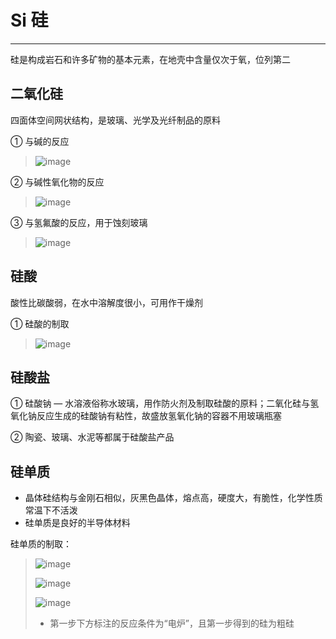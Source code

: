﻿# Si 硅

---

硅是构成岩石和许多矿物的基本元素，在地壳中含量仅次于氧，位列第二

## 二氧化硅

四面体空间网状结构，是玻璃、光学及光纤制品的原料

① 与碱的反应

> ![image](https://github.com/XwYuanzhang/Cloud-Note/blob/master/pics/Chem/Si/二氧化硅与碱.png)

② 与碱性氧化物的反应

> ![image](https://github.com/XwYuanzhang/Cloud-Note/blob/master/pics/Chem/Si/二氧化硅与碱性氧化物.png)

③ 与氢氟酸的反应，用于蚀刻玻璃

> ![image](https://github.com/XwYuanzhang/Cloud-Note/blob/master/pics/Chem/Si/二氧化硅与氢氟酸.png)

## 硅酸

酸性比碳酸弱，在水中溶解度很小，可用作干燥剂

① 硅酸的制取

> ![image](https://github.com/XwYuanzhang/Cloud-Note/blob/master/pics/Chem/Si/制取硅酸.png)

## 硅酸盐

① 硅酸钠 — 水溶液俗称水玻璃，用作防火剂及制取硅酸的原料；二氧化硅与氢氧化钠反应生成的硅酸钠有粘性，故盛放氢氧化钠的容器不用玻璃瓶塞

② 陶瓷、玻璃、水泥等都属于硅酸盐产品

## 硅单质

* 晶体硅结构与金刚石相似，灰黑色晶体，熔点高，硬度大，有脆性，化学性质常温下不活泼
* 硅单质是良好的半导体材料

硅单质的制取：

> ![image](https://github.com/XwYuanzhang/Cloud-Note/blob/master/pics/Chem/Si/粗硅提纯第一步.png)
> 
> ![image](https://github.com/XwYuanzhang/Cloud-Note/blob/master/pics/Chem/Si/粗硅提纯第二步.png)
>
> ![image](https://github.com/XwYuanzhang/Cloud-Note/blob/master/pics/Chem/Si/粗硅提纯第三步.png)
>
> * 第一步下方标注的反应条件为“电炉”，且第一步得到的硅为粗硅




